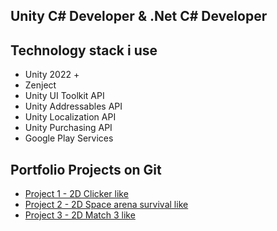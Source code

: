 ## Unity C# Developer & .Net C# Developer

## Technology stack i use
<ul>
  <li>Unity 2022 +</li>
  <li>Zenject</li>
  <li>Unity UI Toolkit API</li>
  <li>Unity Addressables API</li>
  <li>Unity Localization API</li>
  <li>Unity Purchasing API</li>
  <li>Google Play Services</li>
</ul>

## Portfolio Projects on Git
<ul>
  <li><a href="https://github.com/Westtly25/Clicker-Like-Unity2022-Zenject">Project 1 - 2D Clicker like</a></li>
  <li><a href="https://github.com/Westtly25/Clicker-Like-Unity2022-Zenject">Project 2 - 2D Space arena survival like</a></li>
  <li><a href="https://github.com/Westtly25/Potion-Match-3-Unity-2022-Zenject-Unity-Addressables">Project 3 - 2D Match 3 like</a></li>
</ul>
